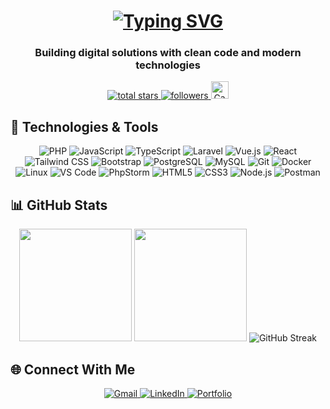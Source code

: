 <h1 align="center">
  <a href="https://git.io/typing-svg">
    <img src="https://readme-typing-svg.demolab.com?font=Fira+Code&weight=600&size=26&pause=1000&color=2E94B7&center=true&vCenter=true&width=500&lines=Hi+%F0%9F%91%8B%2C+I'm+Hendrick+Nkuba;Full+Stack+Developer;Web+Development+Student;Linux+Enthusiast" alt="Typing SVG" />
  </a>
</h1>

<h3 align="center">Building digital solutions with clean code and modern technologies</h3>

<p align="center">
  <a href="https://github.com/hendricknkuba?tab=repositories">
    <img alt="total stars" src="https://custom-icon-badges.demolab.com/github/stars/hendricknkuba?color=2E94B7&style=for-the-badge&labelColor=1C5D76&logo=star"/>
  </a>
  <a href="https://github.com/hendricknkuba?tab=followers">
    <img alt="followers" src="https://custom-icon-badges.demolab.com/github/followers/hendricknkuba?color=2E94B7&labelColor=1C5D76&style=for-the-badge&logo=person-add&label=Follow"/>
  </a>
  <a href="https://committers.top/canada/hendricknkuba">
    <img src="https://user-badge.committers.top/canada/hendricknkuba.svg" alt="Canadian Committers Rank" style="height: 28px;"/>
  </a>
</p>

## 🚀 Technologies & Tools

<p align="center">
  <!-- Programming Languages -->
  <img src="https://img.shields.io/badge/PHP-777BB4?style=for-the-badge&logo=php&logoColor=white" alt="PHP"/>
  <img src="https://img.shields.io/badge/JavaScript-F7DF1E?style=for-the-badge&logo=javascript&logoColor=black" alt="JavaScript"/>
  <img src="https://img.shields.io/badge/TypeScript-3178C6?style=for-the-badge&logo=typescript&logoColor=white" alt="TypeScript"/>
  
  <!-- Frameworks -->
  <img src="https://img.shields.io/badge/Laravel-FF2D20?style=for-the-badge&logo=laravel&logoColor=white" alt="Laravel"/>
  <img src="https://img.shields.io/badge/Vue.js-4FC08D?style=for-the-badge&logo=vuedotjs&logoColor=white" alt="Vue.js"/>
  <img src="https://img.shields.io/badge/React-61DAFB?style=for-the-badge&logo=react&logoColor=black" alt="React"/>
  <img src="https://img.shields.io/badge/Tailwind_CSS-38B2AC?style=for-the-badge&logo=tailwind-css&logoColor=white" alt="Tailwind CSS"/>
  <img src="https://img.shields.io/badge/Bootstrap-7952B3?style=for-the-badge&logo=bootstrap&logoColor=white" alt="Bootstrap"/>
  
  <!-- Databases -->
  <img src="https://img.shields.io/badge/PostgreSQL-4169E1?style=for-the-badge&logo=postgresql&logoColor=white" alt="PostgreSQL"/>
  <img src="https://img.shields.io/badge/MySQL-4479A1?style=for-the-badge&logo=mysql&logoColor=white" alt="MySQL"/>
  
  <!-- Tools -->
  <img src="https://img.shields.io/badge/Git-F05032?style=for-the-badge&logo=git&logoColor=white" alt="Git"/>
  <img src="https://img.shields.io/badge/Docker-2496ED?style=for-the-badge&logo=docker&logoColor=white" alt="Docker"/>
  <img src="https://img.shields.io/badge/Linux-FCC624?style=for-the-badge&logo=linux&logoColor=black" alt="Linux"/>
  <img src="https://img.shields.io/badge/VS_Code-007ACC?style=for-the-badge&logo=visual-studio-code&logoColor=white" alt="VS Code"/>
  <img src="https://img.shields.io/badge/PhpStorm-000000?style=for-the-badge&logo=phpstorm&logoColor=white" alt="PhpStorm"/>
  <img src="https://img.shields.io/badge/HTML5-E34F26?style=for-the-badge&logo=html5&logoColor=white" alt="HTML5"/>
  <img src="https://img.shields.io/badge/CSS3-1572B6?style=for-the-badge&logo=css3&logoColor=white" alt="CSS3"/>
  <img src="https://img.shields.io/badge/Node.js-339933?style=for-the-badge&logo=nodedotjs&logoColor=white" alt="Node.js"/>
  <img src="https://img.shields.io/badge/Postman-FF6C37?style=for-the-badge&logo=postman&logoColor=white" alt="Postman"/>
</p>

## 📊 GitHub Stats

<div align="center">
  <img height="180em" src="https://github-readme-stats.vercel.app/api?username=hendricknkuba&show_icons=true&theme=onedark&include_all_commits=true&count_private=true"/>
  <img height="180em" src="https://github-readme-stats.vercel.app/api/top-langs/?username=hendricknkuba&layout=compact&langs_count=8&theme=onedark"/>
  <img src="https://github-readme-streak-stats.herokuapp.com/?user=hendricknkuba&theme=onedark" alt="GitHub Streak"/>
</div>

## 🌐 Connect With Me

<p align="center">
  <a href="mailto:imhendrick16@gmail.com">
    <img src="https://img.shields.io/badge/Gmail-D14836?style=for-the-badge&logo=gmail&logoColor=white" alt="Gmail"/>
  </a>
  <a href="https://www.linkedin.com/in/hendricknkuba">
    <img src="https://img.shields.io/badge/LinkedIn-0077B5?style=for-the-badge&logo=linkedin&logoColor=white" alt="LinkedIn"/>
  </a>
  <a href="https://hendricknkuba.com">
    <img src="https://img.shields.io/badge/Portfolio-2E94B7?style=for-the-badge&logo=google-chrome&logoColor=white" alt="Portfolio"/>
  </a>
</p>
